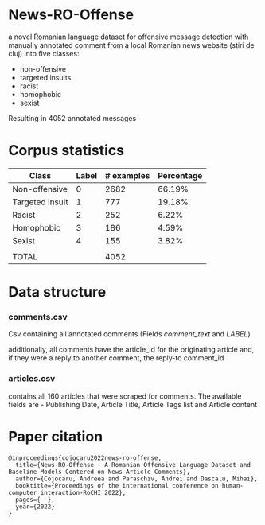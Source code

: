 # News-RO-Offense

a novel Romanian language dataset for offensive message detection with manually 
annotated comment from a local Romanian news website (stiri de cluj) into five classes:

* non-offensive
* targeted insults
* racist
* homophobic
* sexist

Resulting in 4052 annotated messages

# Corpus statistics

| Class | Label | # examples | Percentage |
|------|------|------|------|
|Non-offensive | 0 | 2682 | 66.19% |
|Targeted insult | 1 | 777 | 19.18% |
|Racist | 2 | 252 | 6.22% |
|Homophobic | 3 | 186 | 4.59% |
|Sexist | 4 | 155 | 3.82% |
| | | | |
|TOTAL | | 4052 | |

# Data structure

### comments.csv
Csv containing all annotated comments (Fields *comment_text* and *LABEL*)

additionally, all comments have the article_id for the originating article and, if they were a reply to another comment, the reply-to comment_id

### articles.csv

contains all 160 articles that were scraped for comments. The available fields are - Publishing Date, Article Title, Article Tags list and Article content



# Paper citation

```
@inproceedings{cojocaru2022news-ro-offense,
  title={News-RO-Offense - A Romanian Offensive Language Dataset and Baseline Models Centered on News Article Comments},
  author={Cojocaru, Andreea and Paraschiv, Andrei and Dascalu, Mihai},
  booktitle={Proceedings of the international conference on human-computer interaction-RoCHI 2022},
  pages={--},
  year={2022}
}

```
